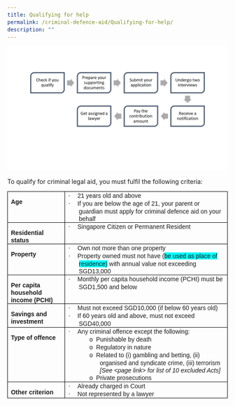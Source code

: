 ```yaml
---
title: Qualifying for help
permalink: /criminal-defence-aid/Qualifying-for-help/
description: ""
---
```

![](/images/Presentation1.png)

To qualify for criminal legal aid, you must fulfil the following criteria:

<table style="border-collapse:collapse;mso-table-layout-alt:fixed;border:none;
 mso-border-alt:solid windowtext .5pt;mso-yfti-tbllook:1184;mso-padding-alt:
 0cm 5.4pt 0cm 5.4pt" cellpadding="0" cellspacing="0" border="1" class="MsoTableGrid"><tbody><tr style="mso-yfti-irow:0;mso-yfti-firstrow:yes"><td style="width:99.15pt;border:solid windowtext 1.0pt;
  mso-border-alt:solid windowtext .5pt;padding:0cm 5.4pt 0cm 5.4pt" valign="top" width="132"><p style="margin-bottom:0cm;line-height:normal;tab-stops:
  188.9pt" class="MsoNormal"><b><span style="font-family:&quot;Arial&quot;,sans-serif">Age</span></b></p></td><td style="width:327.55pt;border:solid windowtext 1.0pt;
  border-left:none;mso-border-left-alt:solid windowtext .5pt;mso-border-alt:
  solid windowtext .5pt;padding:0cm 5.4pt 0cm 5.4pt" valign="top" width="437"><p style="margin-top:0cm;margin-right:0cm;
  margin-bottom:0cm;margin-left:18.0pt;mso-add-space:auto;text-indent:-18.0pt;
  line-height:normal;mso-list:l0 level1 lfo1;tab-stops:188.9pt" class="MsoListParagraphCxSpFirst"><span style="font-family:Symbol;mso-fareast-font-family:Symbol;mso-bidi-font-family:
  Symbol;mso-bidi-font-weight:bold"><span style="mso-list:Ignore">·<span style="font:7.0pt &quot;Times New Roman&quot;">&nbsp;&nbsp;&nbsp;&nbsp;&nbsp;&nbsp; </span></span></span><span style="font-family:&quot;Arial&quot;,sans-serif">21 years old and above<b></b></span></p><p style="margin-top:0cm;margin-right:0cm;
  margin-bottom:0cm;margin-left:18.0pt;mso-add-space:auto;text-indent:-18.0pt;
  line-height:normal;mso-list:l0 level1 lfo1;tab-stops:188.9pt" class="MsoListParagraphCxSpLast"><span style="font-family:Symbol;mso-fareast-font-family:Symbol;mso-bidi-font-family:
  Symbol;mso-bidi-font-weight:bold"><span style="mso-list:Ignore">·<span style="font:7.0pt &quot;Times New Roman&quot;">&nbsp;&nbsp;&nbsp;&nbsp;&nbsp;&nbsp; </span></span></span><span style="font-family:&quot;Arial&quot;,sans-serif">If you are below the age of 21, your parent or guardian must apply for criminal defence aid on your behalf<b></b></span></p></td></tr><tr style="mso-yfti-irow:1"><td style="width:99.15pt;border:solid windowtext 1.0pt;
  border-top:none;mso-border-top-alt:solid windowtext .5pt;mso-border-alt:solid windowtext .5pt;
  padding:0cm 5.4pt 0cm 5.4pt" valign="top" width="132"><p style="margin-bottom:0cm;line-height:normal;tab-stops:
  188.9pt" class="MsoNormal"><b><span style="font-family:&quot;Arial&quot;,sans-serif">Residential status</span></b></p></td><td style="width:327.55pt;border-top:none;border-left:
  none;border-bottom:solid windowtext 1.0pt;border-right:solid windowtext 1.0pt;
  mso-border-top-alt:solid windowtext .5pt;mso-border-left-alt:solid windowtext .5pt;
  mso-border-alt:solid windowtext .5pt;padding:0cm 5.4pt 0cm 5.4pt" valign="top" width="437"><p style="margin-top:0cm;margin-right:0cm;margin-bottom:
  0cm;margin-left:18.0pt;mso-add-space:auto;text-indent:-18.0pt;line-height:
  normal;mso-list:l1 level1 lfo2;tab-stops:188.9pt" class="MsoListParagraph"><span style="font-family:Symbol;mso-fareast-font-family:Symbol;mso-bidi-font-family:
  Symbol"><span style="mso-list:Ignore">·<span style="font:7.0pt &quot;Times New Roman&quot;">&nbsp;&nbsp;&nbsp;&nbsp;&nbsp;&nbsp; </span></span></span><span style="font-family:&quot;Arial&quot;,sans-serif">Singapore Citizen or Permanent Resident</span></p></td></tr><tr style="mso-yfti-irow:2"><td style="width:99.15pt;border:solid windowtext 1.0pt;
  border-top:none;mso-border-top-alt:solid windowtext .5pt;mso-border-alt:solid windowtext .5pt;
  padding:0cm 5.4pt 0cm 5.4pt" valign="top" width="132"><p style="margin-bottom:0cm;line-height:normal;tab-stops:
  188.9pt" class="MsoNormal"><b><span style="font-family:&quot;Arial&quot;,sans-serif">Property</span></b></p></td><td style="width:327.55pt;border-top:none;border-left:
  none;border-bottom:solid windowtext 1.0pt;border-right:solid windowtext 1.0pt;
  mso-border-top-alt:solid windowtext .5pt;mso-border-left-alt:solid windowtext .5pt;
  mso-border-alt:solid windowtext .5pt;padding:0cm 5.4pt 0cm 5.4pt" valign="top" width="437"><p style="margin-top:0cm;margin-right:0cm;
  margin-bottom:0cm;margin-left:18.0pt;mso-add-space:auto;text-indent:-18.0pt;
  line-height:normal;mso-list:l1 level1 lfo2;tab-stops:188.9pt" class="MsoListParagraphCxSpFirst"><span style="font-family:Symbol;mso-fareast-font-family:Symbol;mso-bidi-font-family:
  Symbol"><span style="mso-list:Ignore">·<span style="font:7.0pt &quot;Times New Roman&quot;">&nbsp;&nbsp;&nbsp;&nbsp;&nbsp;&nbsp; </span></span></span><span style="font-family:&quot;Arial&quot;,sans-serif">Own not more than one property</span></p><p style="margin-top:0cm;margin-right:0cm;
  margin-bottom:0cm;margin-left:18.0pt;mso-add-space:auto;text-indent:-18.0pt;
  line-height:normal;mso-list:l1 level1 lfo2;tab-stops:188.9pt" class="MsoListParagraphCxSpLast"><span style="font-family:Symbol;mso-fareast-font-family:Symbol;mso-bidi-font-family:
  Symbol"><span style="mso-list:Ignore">·<span style="font:7.0pt &quot;Times New Roman&quot;">&nbsp;&nbsp;&nbsp;&nbsp;&nbsp;&nbsp; </span></span></span><span style="font-family:&quot;Arial&quot;,sans-serif">Property owned must not have (<span style="background:aqua;mso-highlight:aqua">be used as place of residence)</span> with annual value not exceeding SGD13,000</span></p></td></tr><tr style="mso-yfti-irow:3"><td style="width:99.15pt;border:solid windowtext 1.0pt;
  border-top:none;mso-border-top-alt:solid windowtext .5pt;mso-border-alt:solid windowtext .5pt;
  padding:0cm 5.4pt 0cm 5.4pt" valign="top" width="132"><p style="margin-bottom:0cm;line-height:normal;tab-stops:
  188.9pt" class="MsoNormal"><b><span style="font-family:&quot;Arial&quot;,sans-serif">Per capita household income (PCHI)</span></b></p></td><td style="width:327.55pt;border-top:none;border-left:
  none;border-bottom:solid windowtext 1.0pt;border-right:solid windowtext 1.0pt;
  mso-border-top-alt:solid windowtext .5pt;mso-border-left-alt:solid windowtext .5pt;
  mso-border-alt:solid windowtext .5pt;padding:0cm 5.4pt 0cm 5.4pt" valign="top" width="437"><p style="margin-top:0cm;margin-right:0cm;margin-bottom:
  0cm;margin-left:18.0pt;mso-add-space:auto;text-indent:-18.0pt;line-height:
  normal;mso-list:l1 level1 lfo2;tab-stops:188.9pt" class="MsoListParagraph"><span style="font-family:Symbol;mso-fareast-font-family:Symbol;mso-bidi-font-family:
  Symbol"><span style="mso-list:Ignore">·<span style="font:7.0pt &quot;Times New Roman&quot;">&nbsp;&nbsp;&nbsp;&nbsp;&nbsp;&nbsp; </span></span></span><span style="font-family:&quot;Arial&quot;,sans-serif">Monthly per capita household income (PCHI) must be SGD1,500 and below</span></p></td></tr><tr style="mso-yfti-irow:4"><td style="width:99.15pt;border:solid windowtext 1.0pt;
  border-top:none;mso-border-top-alt:solid windowtext .5pt;mso-border-alt:solid windowtext .5pt;
  padding:0cm 5.4pt 0cm 5.4pt" valign="top" width="132"><p style="margin-bottom:0cm;line-height:normal;tab-stops:
  188.9pt" class="MsoNormal"><b><span style="font-family:&quot;Arial&quot;,sans-serif">Savings and investment</span></b></p></td><td style="width:327.55pt;border-top:none;border-left:
  none;border-bottom:solid windowtext 1.0pt;border-right:solid windowtext 1.0pt;
  mso-border-top-alt:solid windowtext .5pt;mso-border-left-alt:solid windowtext .5pt;
  mso-border-alt:solid windowtext .5pt;padding:0cm 5.4pt 0cm 5.4pt" valign="top" width="437"><p style="margin-top:0cm;margin-right:0cm;
  margin-bottom:0cm;margin-left:18.0pt;mso-add-space:auto;text-indent:-18.0pt;
  line-height:normal;mso-list:l1 level1 lfo2;tab-stops:188.9pt" class="MsoListParagraphCxSpFirst"><span style="font-family:Symbol;mso-fareast-font-family:Symbol;mso-bidi-font-family:
  Symbol"><span style="mso-list:Ignore">·<span style="font:7.0pt &quot;Times New Roman&quot;">&nbsp;&nbsp;&nbsp;&nbsp;&nbsp;&nbsp; </span></span></span><span style="font-family:&quot;Arial&quot;,sans-serif">Must not exceed SGD10,000 (if below 60 years old)</span></p><p style="margin-top:0cm;margin-right:0cm;
  margin-bottom:0cm;margin-left:18.0pt;mso-add-space:auto;text-indent:-18.0pt;
  line-height:normal;mso-list:l1 level1 lfo2;tab-stops:188.9pt" class="MsoListParagraphCxSpLast"><span style="font-family:Symbol;mso-fareast-font-family:Symbol;mso-bidi-font-family:
  Symbol"><span style="mso-list:Ignore">·<span style="font:7.0pt &quot;Times New Roman&quot;">&nbsp;&nbsp;&nbsp;&nbsp;&nbsp;&nbsp; </span></span></span><span style="font-family:&quot;Arial&quot;,sans-serif">If 60 years old and above, must not exceed SGD40,000</span></p></td></tr><tr style="mso-yfti-irow:5"><td style="width:99.15pt;border:solid windowtext 1.0pt;
  border-top:none;mso-border-top-alt:solid windowtext .5pt;mso-border-alt:solid windowtext .5pt;
  padding:0cm 5.4pt 0cm 5.4pt" valign="top" width="132"><p style="margin-bottom:0cm;line-height:normal;tab-stops:
  188.9pt" class="MsoNormal"><b><span style="font-family:&quot;Arial&quot;,sans-serif">Type of offence</span></b></p></td><td style="width:327.55pt;border-top:none;border-left:
  none;border-bottom:solid windowtext 1.0pt;border-right:solid windowtext 1.0pt;
  mso-border-top-alt:solid windowtext .5pt;mso-border-left-alt:solid windowtext .5pt;
  mso-border-alt:solid windowtext .5pt;padding:0cm 5.4pt 0cm 5.4pt" valign="top" width="437"><p style="margin-top:0cm;margin-right:0cm;
  margin-bottom:0cm;margin-left:18.0pt;mso-add-space:auto;text-indent:-18.0pt;
  line-height:normal;mso-list:l1 level1 lfo2;tab-stops:188.9pt" class="MsoListParagraphCxSpFirst"><span style="font-family:Symbol;mso-fareast-font-family:Symbol;mso-bidi-font-family:
  Symbol"><span style="mso-list:Ignore">·<span style="font:7.0pt &quot;Times New Roman&quot;">&nbsp;&nbsp;&nbsp;&nbsp;&nbsp;&nbsp; </span></span></span><span style="font-family:&quot;Arial&quot;,sans-serif">Any criminal offence except the following:</span></p><p style="margin-top:0cm;margin-right:0cm;
  margin-bottom:0cm;margin-left:54.0pt;mso-add-space:auto;text-indent:-18.0pt;
  line-height:normal;mso-list:l1 level2 lfo2;tab-stops:188.9pt" class="MsoListParagraphCxSpMiddle"><span style="font-family:&quot;Courier New&quot;;mso-fareast-font-family:&quot;Courier New&quot;"><span style="mso-list:Ignore">o<span style="font:7.0pt &quot;Times New Roman&quot;">&nbsp;&nbsp; </span></span></span><span style="font-family:&quot;Arial&quot;,sans-serif">Punishable by death</span></p><p style="margin-top:0cm;margin-right:0cm;
  margin-bottom:0cm;margin-left:54.0pt;mso-add-space:auto;text-indent:-18.0pt;
  line-height:normal;mso-list:l1 level2 lfo2;tab-stops:188.9pt" class="MsoListParagraphCxSpMiddle"><span style="font-family:&quot;Courier New&quot;;mso-fareast-font-family:&quot;Courier New&quot;"><span style="mso-list:Ignore">o<span style="font:7.0pt &quot;Times New Roman&quot;">&nbsp;&nbsp; </span></span></span><span style="font-family:&quot;Arial&quot;,sans-serif">Regulatory in nature</span></p><p style="margin-top:0cm;margin-right:0cm;
  margin-bottom:0cm;margin-left:54.0pt;mso-add-space:auto;text-indent:-18.0pt;
  line-height:normal;mso-list:l1 level2 lfo2;tab-stops:188.9pt" class="MsoListParagraphCxSpMiddle"><span style="font-family:&quot;Courier New&quot;;mso-fareast-font-family:&quot;Courier New&quot;"><span style="mso-list:Ignore">o<span style="font:7.0pt &quot;Times New Roman&quot;">&nbsp;&nbsp; </span></span></span><span style="font-family:&quot;Arial&quot;,sans-serif">Related to (i) gambling and betting, (ii) organised and syndicate crime, (iii) terrorism <i>[See &lt;page link&gt; for list of 10 excluded Acts]</i></span></p><p style="margin-top:0cm;margin-right:0cm;
  margin-bottom:0cm;margin-left:54.0pt;mso-add-space:auto;text-indent:-18.0pt;
  line-height:normal;mso-list:l1 level2 lfo2;tab-stops:188.9pt" class="MsoListParagraphCxSpLast"><span style="font-family:&quot;Courier New&quot;;mso-fareast-font-family:&quot;Courier New&quot;"><span style="mso-list:Ignore">o<span style="font:7.0pt &quot;Times New Roman&quot;">&nbsp;&nbsp; </span></span></span><span style="font-family:&quot;Arial&quot;,sans-serif">Private prosecutions</span></p></td></tr><tr style="mso-yfti-irow:6;mso-yfti-lastrow:yes"><td style="width:99.15pt;border:solid windowtext 1.0pt;
  border-top:none;mso-border-top-alt:solid windowtext .5pt;mso-border-alt:solid windowtext .5pt;
  padding:0cm 5.4pt 0cm 5.4pt" valign="top" width="132"><p style="margin-bottom:0cm;line-height:normal;tab-stops:
  188.9pt" class="MsoNormal"><b><span style="font-family:&quot;Arial&quot;,sans-serif">Other criterion</span></b></p></td><td style="width:327.55pt;border-top:none;border-left:
  none;border-bottom:solid windowtext 1.0pt;border-right:solid windowtext 1.0pt;
  mso-border-top-alt:solid windowtext .5pt;mso-border-left-alt:solid windowtext .5pt;
  mso-border-alt:solid windowtext .5pt;padding:0cm 5.4pt 0cm 5.4pt" valign="top" width="437"><p style="margin-top:0cm;margin-right:0cm;
  margin-bottom:0cm;margin-left:18.0pt;mso-add-space:auto;text-indent:-18.0pt;
  line-height:normal;mso-list:l1 level1 lfo2;tab-stops:188.9pt" class="MsoListParagraphCxSpFirst"><span style="font-family:Symbol;mso-fareast-font-family:Symbol;mso-bidi-font-family:
  Symbol"><span style="mso-list:Ignore">·<span style="font:7.0pt &quot;Times New Roman&quot;">&nbsp;&nbsp;&nbsp;&nbsp;&nbsp;&nbsp; </span></span></span><span style="font-family:&quot;Arial&quot;,sans-serif">Already charged in Court</span></p><p style="margin-top:0cm;margin-right:0cm;
  margin-bottom:0cm;margin-left:18.0pt;mso-add-space:auto;text-indent:-18.0pt;
  line-height:normal;mso-list:l1 level1 lfo2;tab-stops:188.9pt" class="MsoListParagraphCxSpLast"><span style="font-family:Symbol;mso-fareast-font-family:Symbol;mso-bidi-font-family:
  Symbol"><span style="mso-list:Ignore">·<span style="font:7.0pt &quot;Times New Roman&quot;">&nbsp;&nbsp;&nbsp;&nbsp;&nbsp;&nbsp; </span></span></span><span style="font-family:&quot;Arial&quot;,sans-serif">Not represented by a lawyer</span></p></td></tr></tbody></table>